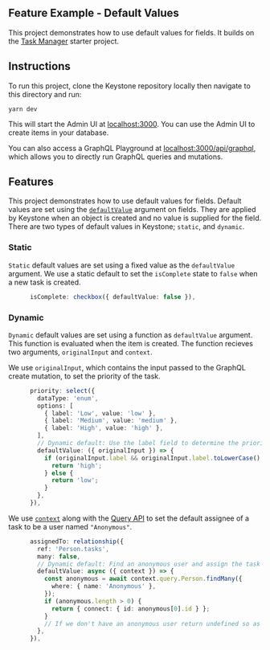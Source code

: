 ## Feature Example - Default Values

This project demonstrates how to use default values for fields.
It builds on the [Task Manager](../task-manager) starter project.

## Instructions

To run this project, clone the Keystone repository locally then navigate to this directory and run:

```shell
yarn dev
```

This will start the Admin UI at [localhost:3000](http://localhost:3000).
You can use the Admin UI to create items in your database.

You can also access a GraphQL Playground at [localhost:3000/api/graphql](http://localhost:3000/api/graphql), which allows you to directly run GraphQL queries and mutations.

## Features

This project demonstrates how to use default values for fields.
Default values are set using the [`defaultValue`](https://keystonejs.com/docs/apis/fields#scalar-types) argument on fields.
They are applied by Keystone when an object is created and no value is supplied for the field.
There are two types of default values in Keystone; `static`, and `dynamic`.

### Static

`Static` default values are set using a fixed value as the `defaultValue` argument.
We use a static default to set the `isComplete` state to `false` when a new task is created.

```typescript
      isComplete: checkbox({ defaultValue: false }),
```

### Dynamic

`Dynamic` default values are set using a function as `defaultValue` argument.
This function is evaluated when the item is created.
The function recieves two arguments, `originalInput` and `context`.

We use `originalInput`, which contains the input passed to the GraphQL create mutation, to set the priority of the task.

```typescript
      priority: select({
        dataType: 'enum',
        options: [
          { label: 'Low', value: 'low' },
          { label: 'Medium', value: 'medium' },
          { label: 'High', value: 'high' },
        ],
        // Dynamic default: Use the label field to determine the priority
        defaultValue: ({ originalInput }) => {
          if (originalInput.label && originalInput.label.toLowerCase().includes('urgent')) {
            return 'high';
          } else {
            return 'low';
          }
        },
      }),
```

We use [`context`](https://keystonejs.com/docs/apis/context) along with the [Query API](https://keystonejs.com/docs/apis/query) to set the default assignee of a task to be a user named `"Anonymous"`.

```typescript
      assignedTo: relationship({
        ref: 'Person.tasks',
        many: false,
        // Dynamic default: Find an anonymous user and assign the task to them
        defaultValue: async ({ context }) => {
          const anonymous = await context.query.Person.findMany({
            where: { name: 'Anonymous' },
          });
          if (anonymous.length > 0) {
            return { connect: { id: anonymous[0].id } };
          }
          // If we don't have an anonymous user return undefined so as not to apply any default
        },
      }),
```
